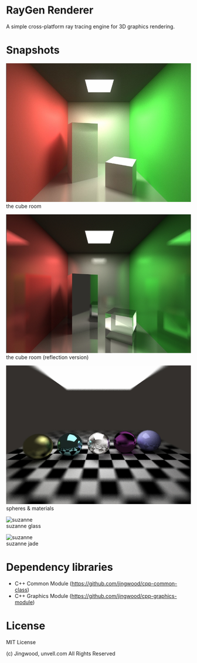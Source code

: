 # RayGen Renderer

A simple cross-platform ray tracing engine for 3D graphics rendering.

# Snapshots

![cube room](resources/scenes/cubeRoom/sample.jpg)<br />
the cube room

![cube room](resources/scenes/cubeRoom/cubeRoom_reflection.jpg)<br />
the cube room (reflection version)

![sphere array](resources/scenes/sphereArray/sample.jpg)<br />
spheres & materials

![suzanne](resources/scenes/suzanne/Suzannne%20Texture.jpg)<br />
suzanne glass

![suzanne](resources/scenes/suzanne/Suzannne%20Jade.jpg)<br />
suzanne jade

# Dependency libraries

- C++ Common Module (https://github.com/jingwood/cpp-common-class)
- C++ Graphics Module (https://github.com/jingwood/cpp-graphics-module)

# License

MIT License 

(c) Jingwood, unvell.com All Rights Reserved
